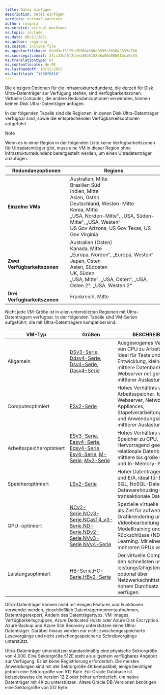 ```yaml
---
title: Datei einfügen
description: Datei einfügen
services: virtual-machines
author: roygara
ms.service: virtual-machines
ms.topic: include
ms.date: 08/17/2021
ms.author: rogarana
ms.custom: include file
ms.openlocfilehash: 0e0d3c131f5cd53684580d0035c8836a2537d780
ms.sourcegitcommit: 37cc33d25f2daea40b6158a8a56b08641bca0a43
ms.translationtype: HT
ms.contentlocale: de-DE
ms.lasthandoff: 10/15/2021
ms.locfileid: "130070818"
---
```

Die einzigen Optionen für die Infrastrukturredundanz, die derzeit für Disk Ultra-Datenträger zur Verfügung stehen, sind Verfügbarkeitszonen. Virtuelle Computer, die andere Redundanzoptionen verwenden, können keinen Disk Ultra-Datenträger anfügen.

In der folgenden Tabelle sind die Regionen, in denen Disk Ultra-Datenträger verfügbar sind, sowie die entsprechenden Verfügbarkeitsoptionen aufgeführt.

> [!NOTE]
> Wenn es in einer Region in der folgenden Liste keine Verfügbarkeitszonen für Ultradatenträger gibt, muss eine VM in dieser Region ohne Infrastrukturredundanz bereitgestellt werden, um einen Ultradatenträger anzufügen.

| Redundanzoptionen | Regions |
|--------------------|---------|
| **Einzelne VMs** | Australien, Mitte<br/>Brasilien Süd<br/>Indien, Mitte<br/>Asien, Osten<br/>Deutschland, Westen-Mitte<br/>Korea, Mitte<br/>„USA, Norden-Mitte“, „USA, Süden-Mitte“, „USA, Westen“<br/>US Gov Arizona, US Gov Texas, US Gov Virginia<br/> |
| **Zwei Verfügbarkeitszonen** | Australien (Osten)<br/>Kanada, Mitte<br/>„Europa, Norden“, „Europa, Westen“<br/>Japan, Osten<br/>Asien, Südosten<br/>UK, Süden<br/>„USA, Mitte“, „USA, Osten“, „USA, Osten 2“, „USA, Westen 2“|
| **Drei Verfügbarkeitszonen** | Frankreich, Mitte |

Nicht jede VM-Größe ist in allen unterstützten Regionen mit Ultra-Datenträgern verfügbar. In der folgenden Tabelle sind VM-Serien aufgeführt, die mit Ultra-Datenträgern kompatibel sind.

|VM-Typ     |Größen    |BESCHREIBUNG  |
|------------|---------|-------------|
| Allgemein|[DSv3-Serie](../articles/virtual-machines/dv3-dsv3-series.md#dsv3-series), [Ddsv4-Serie](../articles/virtual-machines/ddv4-ddsv4-series.md#ddsv4-series), [Dsv4-Serie](../articles/virtual-machines/dv4-dsv4-series.md#dsv4-series), [Dasv4-Serie](../articles/virtual-machines/dav4-dasv4-series.md#dasv4-series)| Ausgewogenes Verhältnis von CPU zu Arbeitsspeicher. Ideal für Tests und Entwicklung, kleine bis mittlere Datenbanken sowie Webserver mit geringer bis mittlerer Auslastung.|
| Computeoptimiert|[FSv2-Serie](../articles/virtual-machines/fsv2-series.md)| Hohes Verhältnis von CPU zu Arbeitsspeicher. Ideal für Webserver, Network Appliances, Stapelverarbeitungsvorgänge und Anwendungsserver mit mittlerer Auslastung.|
| Arbeitsspeicheroptimiert|[ESv3-Serie](../articles/virtual-machines/ev3-esv3-series.md#esv3-series), [Easv4-Serie](../articles/virtual-machines/eav4-easv4-series.md#easv4-series), [Edsv4-Serie](../articles/virtual-machines/edv4-edsv4-series.md#edsv4-series), [Esv4-Serie](../articles/virtual-machines/ev4-esv4-series.md#esv4-series), [M-Serie](../articles/virtual-machines/m-series.md), [Mv2-Serie](../articles/virtual-machines/mv2-series.md)|Hohes Verhältnis von Speicher zu CPU. Hervorragend geeignet für relationale Datenbankserver, mittlere bis große Caches und In-Memory-Analysen.
| Speicheroptimiert|[LSv2-Serie](../articles/virtual-machines/lsv2-series.md)|Hoher Datenträgerdurchsatz und E/A, ideal für Big Data, SQL, NoSQL-Datenbanken, Datawarehousing und große transaktionale Datenbanken.|
| GPU-optimiert|[NCv2-Serie,](../articles/virtual-machines/ncv2-series.md)[NCv3-Serie,](../articles/virtual-machines/ncv3-series.md)[NCasT4_v3-Serie,](../articles/virtual-machines/nct4-v3-series.md)[ND-Serie,](../articles/virtual-machines/nd-series.md)[NDv2-Serie,](../articles/virtual-machines/ndv2-series.md)[NVv3-Serie,](../articles/virtual-machines/nvv3-series.md)[NVv4-Serie](../articles/virtual-machines/nvv4-series.md)| Spezielle virtuelle Computer als Ziel für aufwendiges Grafikrendering und Videobearbeitung sowie für Modelltraining und Rückschlüsse (ND) mit Deep Learning. Mit einem oder mehreren GPUs verfügbar.|
| <nobr>Leistungsoptimiert</nobr> |[HB-Serie,](../articles/virtual-machines/hb-series.md)[HC-Serie,](../articles/virtual-machines/hc-series.md)[HBv2-Serie](../articles/virtual-machines/hbv2-series.md)|Der virtuelle Computer mit den schnellsten und leistungsfähigsten CPUs, die optional über Netzwerkschnittstellen mit hohem Durchsatz (RDMA) verfügen.|

Ultra-Datenträger können nicht mit einigen Features und Funktionen verwendet werden, einschließlich Datenträgermomentaufnahmen, Datenträgerexport, Ändern des Datenträgertyps, VM-Images, Verfügbarkeitsgruppen, Azure Dedicated Hosts oder Azure Disk Encryption. Azure Backup und Azure Site Recovery unterstützen keine Ultra-Datenträger. Darüber hinaus werden nur nicht zwischengespeicherte Lesevorgänge und nicht zwischengespeicherte Schreibvorgänge unterstützt.

Ultra-Datenträger unterstützen standardmäßig eine physische Sektorgröße von 4.000. Eine Sektorgröße 512E steht als allgemein verfügbares Angebot zur Verfügung. Es ist keine Registrierung erforderlich. Die meisten Anwendungen sind mit der Sektorgröße 4K kompatibel, einige benötigen jedoch eine Sektorgröße von 512 Byte. Für Oracle Database ist beispielsweise die Version 12.2 oder höher erforderlich, um native Datenträger mit 4K zu unterstützen. Ältere Oracle DB-Versionen benötigen eine Sektorgröße von 512 Byte.
